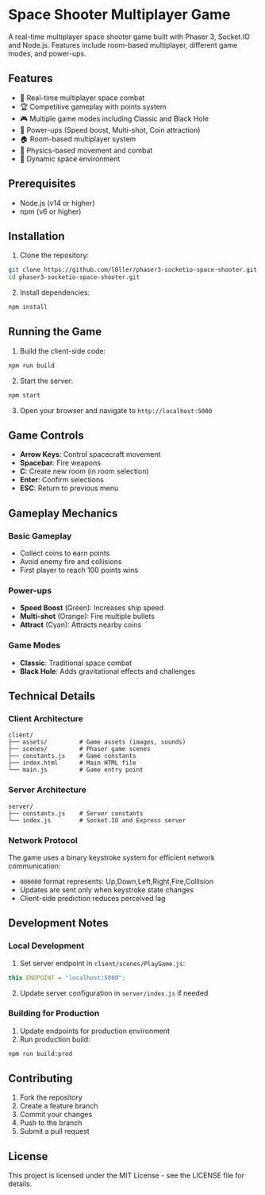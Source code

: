 # Space Shooter Multiplayer Game

A real-time multiplayer space shooter game built with Phaser 3, Socket.IO and Node.js. Features include room-based multiplayer, different game modes, and power-ups.

## Features

- 🚀 Real-time multiplayer space combat
- 🏆 Competitive gameplay with points system
- 🎮 Multiple game modes including Classic and Black Hole
- 🔋 Power-ups (Speed boost, Multi-shot, Coin attraction)
- 🏠 Room-based multiplayer system
- 🎯 Physics-based movement and combat
- 🌌 Dynamic space environment

## Prerequisites

- Node.js (v14 or higher)
- npm (v6 or higher)

## Installation

1. Clone the repository:
```bash
git clone https://github.com/l0ller/phaser3-socketio-space-shooter.git
cd phaser3-socketio-space-shooter.git
```

2. Install dependencies:
```bash
npm install
```

## Running the Game

1. Build the client-side code:
```bash
npm run build
```

2. Start the server:
```bash
npm start
```

3. Open your browser and navigate to `http://localhost:5000`

## Game Controls

- **Arrow Keys**: Control spacecraft movement
- **Spacebar**: Fire weapons
- **C**: Create new room (in room selection)
- **Enter**: Confirm selections
- **ESC**: Return to previous menu

## Gameplay Mechanics

### Basic Gameplay
- Collect coins to earn points
- Avoid enemy fire and collisions
- First player to reach 100 points wins

### Power-ups
- **Speed Boost** (Green): Increases ship speed
- **Multi-shot** (Orange): Fire multiple bullets
- **Attract** (Cyan): Attracts nearby coins

### Game Modes
- **Classic**: Traditional space combat
- **Black Hole**: Adds gravitational effects and challenges

## Technical Details

### Client Architecture

```
client/
├── assets/         # Game assets (images, sounds)
├── scenes/         # Phaser game scenes
├── constants.js    # Game constants
├── index.html      # Main HTML file
└── main.js         # Game entry point
```

### Server Architecture

```
server/
├── constants.js    # Server constants
└── index.js        # Socket.IO and Express server
```

### Network Protocol

The game uses a binary keystroke system for efficient network communication:
- `000000` format represents: Up,Down,Left,Right,Fire,Collision
- Updates are sent only when keystroke state changes
- Client-side prediction reduces perceived lag

## Development Notes

### Local Development
1. Set server endpoint in `client/scenes/PlayGame.js`:
```javascript
this.ENDPOINT = "localhost:5000";
```

2. Update server configuration in `server/index.js` if needed

### Building for Production
1. Update endpoints for production environment
2. Run production build:
```bash
npm run build:prod
```

## Contributing

1. Fork the repository
2. Create a feature branch
3. Commit your changes
4. Push to the branch
5. Submit a pull request

## License

This project is licensed under the MIT License - see the LICENSE file for details.
